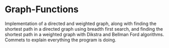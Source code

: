 # Graph-Functions
Implementation of a directed and weighted graph, along with finding the shortest path in a directed graph using breadth first search, and finding the shortest path in a weighted graph with Dikstra and Bellman Ford algorithms.
Commets to explain everything the program is doing.
